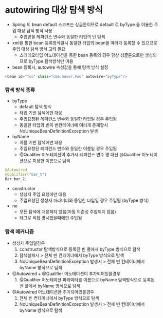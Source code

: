 # autowiring 대상 탐색 방식
* Spring 의 bean default 스코프는 싱글톤이므로 default 로 byType 을 이용한 주입 대상 탐색 방식 사용
	* 주입받을 레퍼런스 변수와 동일한 타입의 빈 탐색
* xml을 통한 bean 등록방식일시 동일한 타입의 bean을 여러개 등록할 수 있으므로 주입 대상 탐색 방식 고려 필요
	* 스테레오타입 어노테이션을 통한 bean 등록의 경우 항상 싱글톤으로만 생성되므로 byType 탐색방식만 이용
* bean 등록시, autowire 속성값을 통해 탐색 방식 설정
```java
<bean id="foo" class="com.naver.Foo" autowire="byType"/>
```

### 탐색 방식 종류
* byType
	* default 탐색 방식
	* 타입 기반 탐색에만 대응
	* 주입요청된 레퍼런스 변수와 동일한 타입일 경우 주입됨
	* 동일한 타입의 빈이 빈컨테이너에 여러개 존재할시 NoUniqueBeanDefinitionException 발생
* byName
	* 이름 기반 탐색에만 대응
	* 주입요청된 레퍼런스 변수와 동일한 이름일 경우 주입됨
	* @Qualifier 어노테이션이 추가시 레퍼런스 변수 명 대신 @Qualifier 어노테이션으로 지정한 이름으로 탐색
```java
@Autowired
@Qualifier("bar_t")
Bar bar_2;
```
* constructor
	* 생성자 주입 요청에만 대응
	* 주입요청된 생성자 파라미터와 동일한 타입일 경우 주입됨 (byType 방식)
* no
	* 모든 탐색에 대응하지 않음(자동 의존성 주입되지 않음)
	* <property> 태그로 직접 명시했을때에만 주입됨

### 탐색 메커니즘
* 생성자 주입일경우
	1. constructor 탐색방식으로 등록된 빈 풀에서 byType 방식으로 탐색
	2. 탐색실패시 > 전체 빈 컨테이너에서 byType 방식으로 탐색
	3. NoUniqueBeanDefinitionException 발생시 > 전체 빈 컨테이너에서 byName 방식으로 탐색
* @Autowired + @Qualifier 어노테이션이 추가되어있을경우
	1. @Qualifier 어노테이션 파라미터를 이름으로 byName 탐색방식으로 등록된 빈 풀에서 byName 방식으로 탐색
* @Autowired 어노테이션만 추가되어있을경우
	1. 전체 빈 컨테이너에서 byType 방식으로 탐색
	2. NoUniqueBeanDefinitionException 발생시 > 전체 빈 컨테이너에서 byName 방식으로 탐색

